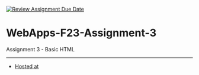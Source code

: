 [![Review Assignment Due Date](https://classroom.github.com/assets/deadline-readme-button-24ddc0f5d75046c5622901739e7c5dd533143b0c8e959d652212380cedb1ea36.svg)](https://classroom.github.com/a/q2-Q7VCy)
# WebApps-F23-Assignment-3
Assignment 3 - Basic HTML

***

* [Hosted at](https://github.com/44-563-WebApps-F23/44563-webapps-f23-assignment3-S566629/settings/pages)

